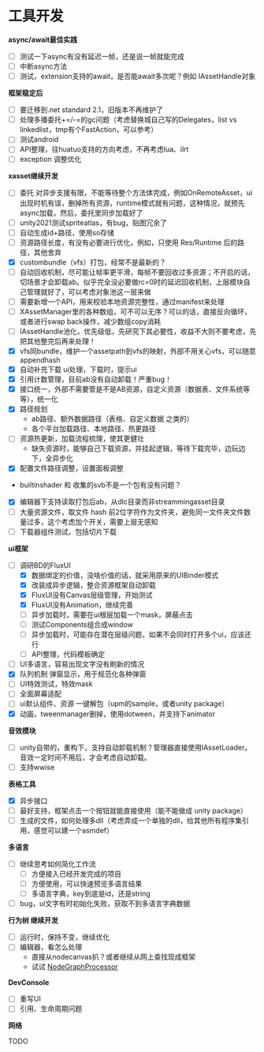 ﻿# 工具开发

**async/await最佳实践**
- [ ] 测试一下async有没有延迟一帧，还是说一帧就能完成
- [ ] 中断async方法
- [ ] 测试，extension支持的await，是否能await多次呢？例如 IAssetHandle对象

**框架稳定后**
- [ ] 要迁移到.net standard 2.1，旧版本不再维护了
- [ ] 处理多播委托+=/-=的gc问题（考虑替换城自己写的Delegates，list vs linkedlist，tmp有个FastAction，可以参考）
- [ ] 测试android
- [ ] API整理，往huatuo支持的方向考虑，不再考虑lua、ilrt
- [ ] exception 调整优化

**xasset继续开发**
- [ ] 委托 对异步支援有限，不能等待整个方法体完成，例如OnRemoteAsset，ui出现时机有误，删掉所有资源，runtime模式就有问题，这种情况，就预先async加载，然后，委托里同步加载好了
- [ ] unity2021测试spriteatlas，有bug，贴图冗余了
- [ ] 自动生成id+路径，使用so存储
- [ ] 资源路径长度，有没有必要进行优化，例如，只使用 Res/Runtime 后的路径，其他舍弃
- [x] custombundle（vfs）打包，经常不是最新的？
- [ ] 自动回收机制，尽可能让帧率更平滑，每帧不要回收过多资源；不开启的话，切场景才会卸载ab。似乎完全没必要做rc=0时的延迟回收机制，上层模块自己管理就好了，可以考虑对象池这一层来做
- [ ] 需要新增一个API，用来校验本地资源完整性，通过manifest来处理
- [ ] XAssetManager里的各种数组，可不可以无序？可以的话，直接反向循环，或者进行swap back操作，减少数组copy消耗
- [ ] IAssetHandle池化，优先级低，先研究下其必要性，收益不大则不要考虑，先把其他整完后再来处理！
- [x] vfs同bundle，维护一个assetpath到vfs的映射，外部不用关心vfs，可以随意appendhash
- [x] 自动补充下载 ui处理，下载时，提示ui
- [x] 引用计数管理，目前ab没有自动卸载！严重bug！
- [x] 接口统一，外部不需要管是不是AB资源，自定义资源（数据表、文件系统等等），统一化
- [x] 路径规划
    - ab路径、额外数据路径（表格、自定义数据 之类的）
    - 各个平台加载路径、本地路径、热更路径
- [ ] 资源热更新，加载流程梳理，使其更健壮
    - 缺失资源时，能够自己下载资源，并挂起逻辑，等待下载完毕，边玩边下，全异步化
- [x] 配置文件路径调整，设置面板调整
- builtinshader 和 收集的svb不是一个包有没有问题？
- [x] 编辑器下支持读取打包后ab，从dlc目录而非streammingasset目录
- [ ] 大量资源文件，取文件 hash 前2位字符作为文件夹，避免同一文件夹文件数量过多，这个考虑加个开关，需要上层无感知
- [ ] 下载器组件测试，包括切片下载

**ui框架**
- [ ] 调研BD的FluxUI
  - [x] 数据绑定的价值，没啥价值的话，就采用原来的UIBinder模式
  - [x] 改装成异步逻辑，整合资源框架自动卸载
  - [x] FluxUI没有Canvas层级管理，开始测试
  - [x] FluxUI没有Animation，继续完善
  - [ ] 异步加载时，需要在ui根层加载一个mask，屏蔽点击
  - [ ] 测试Components组合成window
  - [ ] 异步加载时，可能存在潜在层级问题，如果不会同时打开多个ui，应该还行
  - [ ] API整理，代码模板确定
- [ ] UI多语言，容易出现文字没有刷新的情况
- [x] 队列机制 弹窗显示，用于规范化各种弹窗
- [ ] UI特效测试，特效mask
- [ ] 全面屏幕适配
- [ ] ui默认组件、资源 一键解包（upm的sample，或者unity package）
- [x] 动画，tweenmanager删掉，使用dotween，并支持下animator

**音效模块**
- [ ] unity自带的，重构下，支持自动卸载机制？管理器直接使用IAssetLoader。音效一定时间不用后，才会考虑自动卸载。
- [ ] 支持wwise

**表格工具**
 - [x] 异步接口
 - [ ] 最好支持，框架点击一个按钮就能直接使用（能不能做成 unity package）
 - [ ] 生成的文件，如何处理多dll（考虑弄成一个单独的dll，给其他所有程序集引用，感觉可以建一个asmdef）

**多语言**
- [ ] 继续思考如何简化工作流
  - [ ] 方便接入已经开发完成的项目
  - [ ] 方便使用，可以快速预览多语言结果
  - [ ] 多语言字典，key到底是id，还是string
- [ ] bug，ui文字有时初始化失败，获取不到多语言字典数据

**行为树 继续开发**
- [ ] 运行时，保持不变，继续优化
- [ ] 编辑器，看怎么处理
  - 直接从nodecanvas扒？或者继续从网上查找现成框架
  - 试试 [NodeGraphProcessor](https://github.com/alelievr/NodeGraphProcessor)

**DevConsole**
- [ ] 重写UI
- [ ] 引用、生命周期问题

**网络**

TODO